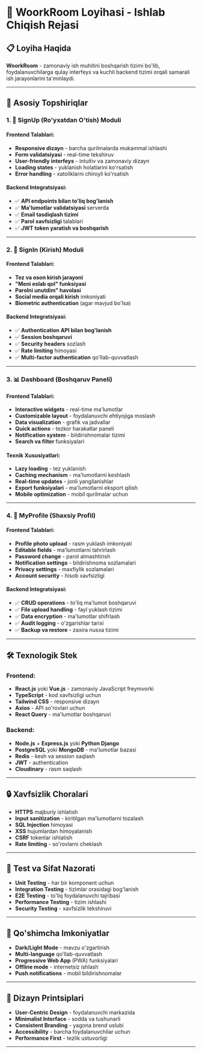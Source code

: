 # 🚀 WoorkRoom Loyihasi - Ishlab Chiqish Rejasi

## 📋 Loyiha Haqida

**WoorkRoom** - zamonaviy ish muhitini boshqarish tizimi bo'lib, foydalanuvchilarga qulay interfeys va kuchli backend tizimi orqali samarali ish jarayonlarini ta'minlaydi.

---

## 🎯 Asosiy Topshiriqlar

### 1. 📝 **SignUp (Ro'yxatdan O'tish) Moduli**

#### Frontend Talablari:

- **Responsive dizayn** - barcha qurilmalarda mukammal ishlashi
- **Form validatsiyasi** - real-time tekshiruv
- **User-friendly interfeys** - intuitiv va zamonaviy dizayn
- **Loading states** - yuklanish holatlarini ko'rsatish
- **Error handling** - xatoliklarni chiroyli ko'rsatish

#### Backend Integratsiyasi:

- ✅ **API endpoints bilan to'liq bog'lanish**
- ✅ **Ma'lumotlar validatsiyasi** serverda
- ✅ **Email tasdiqlash tizimi**
- ✅ **Parol xavfsizligi** talablari
- ✅ **JWT token yaratish va boshqarish**

---

### 2. 🔐 **SignIn (Kirish) Moduli**

#### Frontend Talablari:

- **Tez va oson kirish jarayoni**
- **"Meni eslab qol" funksiyasi**
- **Parolni unutdim" havolasi**
- **Social media orqali kirish** imkoniyati
- **Biometric authentication** (agar mavjud bo'lsa)

#### Backend Integratsiyasi:

- ✅ **Authentication API bilan bog'lanish**
- ✅ **Session boshqaruvi**
- ✅ **Security headers** sozlash
- ✅ **Rate limiting** himoyasi
- ✅ **Multi-factor authentication** qo'llab-quvvatlash

---

### 3. 📊 **Dashboard (Boshqaruv Paneli)**

#### Frontend Talablari:

- **Interactive widgets** - real-time ma'lumotlar
- **Customizable layout** - foydalanuvchi ehtiyojiga moslash
- **Data visualization** - grafik va jadvallar
- **Quick actions** - tezkor harakatlar paneli
- **Notification system** - bildirishnomalar tizimi
- **Search va filter** funksiyalari

#### Texnik Xususiyatlari:

- **Lazy loading** - tez yuklanish
- **Caching mechanism** - ma'lumotlarni keshlash
- **Real-time updates** - jonli yangilanishlar
- **Export funksiyalari** - ma'lumotlarni eksport qilish
- **Mobile optimization** - mobil qurilmalar uchun

---

### 4. 👤 **MyProfile (Shaxsiy Profil)**

#### Frontend Talablari:

- **Profile photo upload** - rasm yuklash imkoniyati
- **Editable fields** - ma'lumotlarni tahrirlash
- **Password change** - parol almashtirish
- **Notification settings** - bildirishnoma sozlamalari
- **Privacy settings** - maxfiylik sozlamalari
- **Account security** - hisob xavfsizligi

#### Backend Integratsiyasi:

- ✅ **CRUD operations** - to'liq ma'lumot boshqaruvi
- ✅ **File upload handling** - fayl yuklash tizimi
- ✅ **Data encryption** - ma'lumotlar shifrlash
- ✅ **Audit logging** - o'zgarishlar tarixi
- ✅ **Backup va restore** - zaxira nusxa tizimi

---

## 🛠️ Texnologik Stek

### Frontend:

- **React.js** yoki **Vue.js** - zamonaviy JavaScript freymvorki
- **TypeScript** - kod xavfsizligi uchun
- **Tailwind CSS** - responsive dizayn
- **Axios** - API so'rovlari uchun
- **React Query** - ma'lumotlar boshqaruvi

### Backend:

- **Node.js** + **Express.js** yoki **Python Django**
- **PostgreSQL** yoki **MongoDB** - ma'lumotlar bazasi
- **Redis** - kesh va session saqlash
- **JWT** - authentication
- **Cloudinary** - rasm saqlash

---

## 🔒 Xavfsizlik Choralari

- **HTTPS** majburiy ishlatish
- **Input sanitization** - kiritilgan ma'lumotlarni tozalash
- **SQL Injection** himoyasi
- **XSS** hujumlardan himoyalanish
- **CSRF** tokenlar ishlatish
- **Rate limiting** - so'rovlarni cheklash

---

## 🧪 Test va Sifat Nazorati

- **Unit Testing** - har bir komponent uchun
- **Integration Testing** - tizimlar orasidagi bog'lanish
- **E2E Testing** - to'liq foydalanuvchi tajribasi
- **Performance Testing** - tizim ishlashi
- **Security Testing** - xavfsizlik tekshiruvi

---

## 📱 Qo'shimcha Imkoniyatlar

- **Dark/Light Mode** - mavzu o'zgartirish
- **Multi-language** qo'llab-quvvatlash
- **Progressive Web App** (PWA) funksiyalari
- **Offline mode** - internetsiz ishlash
- **Push notifications** - mobil bildirishnomalar

---

## 🎨 Dizayn Printsiplari

- **User-Centric Design** - foydalanuvchi markazida
- **Minimalist Interface** - sodda va tushunarli
- **Consistent Branding** - yagona brend uslubi
- **Accessibility** - barcha foydalanuvchilar uchun
- **Performance First** - tezlik ustuvorligi

---

